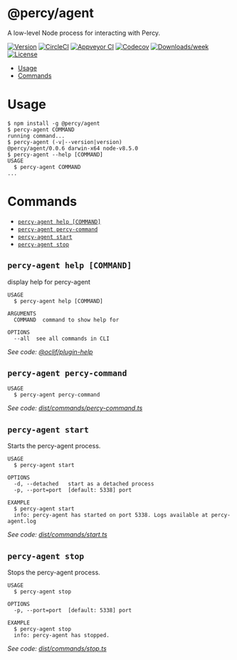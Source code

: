 @percy/agent
============

A low-level Node process for interacting with Percy.

[![Version](https://img.shields.io/npm/v/@percy/agent.svg)](https://npmjs.org/package/@percy/agent)
[![CircleCI](https://circleci.com/gh/percy/percy-agent/tree/master.svg?style=shield)](https://circleci.com/gh/percy/percy-agent/tree/master)
[![Appveyor CI](https://ci.appveyor.com/api/projects/status/github/percy/percy-agent?branch=master&svg=true)](https://ci.appveyor.com/project/percy/percy-agent/branch/master)
[![Codecov](https://codecov.io/gh/percy/percy-agent/branch/master/graph/badge.svg)](https://codecov.io/gh/percy/percy-agent)
[![Downloads/week](https://img.shields.io/npm/dw/@percy/agent.svg)](https://npmjs.org/package/@percy/agent)
[![License](https://img.shields.io/npm/l/@percy/agent.svg)](https://github.com/percy/percy-agent/blob/master/package.json)

<!-- toc -->
* [Usage](#usage)
* [Commands](#commands)
<!-- tocstop -->
# Usage
<!-- usage -->
```sh-session
$ npm install -g @percy/agent
$ percy-agent COMMAND
running command...
$ percy-agent (-v|--version|version)
@percy/agent/0.0.6 darwin-x64 node-v8.5.0
$ percy-agent --help [COMMAND]
USAGE
  $ percy-agent COMMAND
...
```
<!-- usagestop -->
# Commands
<!-- commands -->
* [`percy-agent help [COMMAND]`](#percy-agent-help-command)
* [`percy-agent percy-command`](#percy-agent-percy-command)
* [`percy-agent start`](#percy-agent-start)
* [`percy-agent stop`](#percy-agent-stop)

## `percy-agent help [COMMAND]`

display help for percy-agent

```
USAGE
  $ percy-agent help [COMMAND]

ARGUMENTS
  COMMAND  command to show help for

OPTIONS
  --all  see all commands in CLI
```

_See code: [@oclif/plugin-help](https://github.com/oclif/plugin-help/blob/v2.0.5/src/commands/help.ts)_

## `percy-agent percy-command`

```
USAGE
  $ percy-agent percy-command
```

_See code: [dist/commands/percy-command.ts](https://github.com/percy/percy-agent/blob/v0.0.6/dist/commands/percy-command.ts)_

## `percy-agent start`

Starts the percy-agent process.

```
USAGE
  $ percy-agent start

OPTIONS
  -d, --detached   start as a detached process
  -p, --port=port  [default: 5338] port

EXAMPLE
  $ percy-agent start
  info: percy-agent has started on port 5338. Logs available at percy-agent.log
```

_See code: [dist/commands/start.ts](https://github.com/percy/percy-agent/blob/v0.0.6/dist/commands/start.ts)_

## `percy-agent stop`

Stops the percy-agent process.

```
USAGE
  $ percy-agent stop

OPTIONS
  -p, --port=port  [default: 5338] port

EXAMPLE
  $ percy-agent stop
  info: percy-agent has stopped.
```

_See code: [dist/commands/stop.ts](https://github.com/percy/percy-agent/blob/v0.0.6/dist/commands/stop.ts)_
<!-- commandsstop -->
